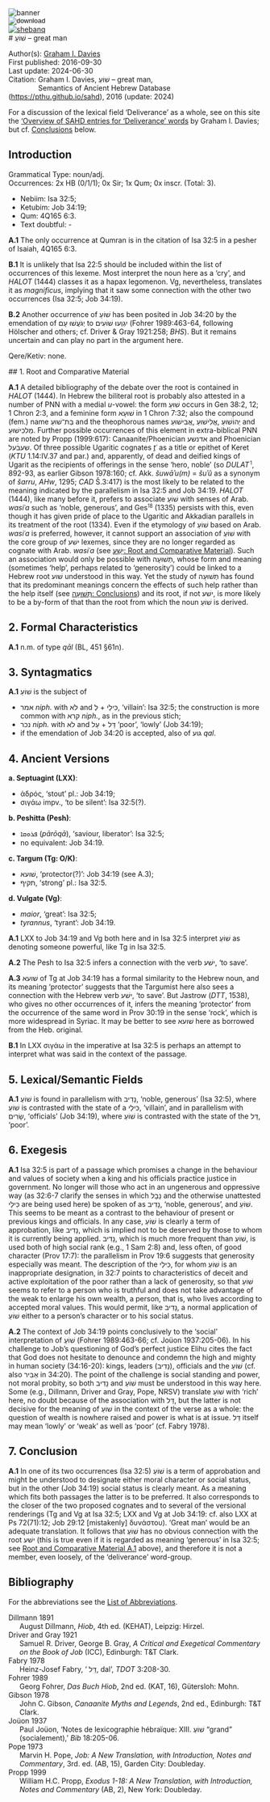 <html><body><img id="banner" src="../../images/banners/banner.png" alt="banner" /></body></html>

<div><input id="download" title="Download/print the document" type="image" onclick="print_document()" src="../../images/icons/download3.png" alt="download" /></div><div><a id="shebanq" title="Word in SHEBANQ" href="https://shebanq.ancient-data.org/hebrew/word?id=1CWOn" target="_blank"><img src="../../images/icons/shebanq.png" alt="shebanq"></a></div># שׁוֹעַ – great man

Author(s):
[Graham I. Davies](../contributors/graham_i._davies.md)<br>
First published: 2016-09-30<br>Last update: 2024-06-30 <br>Citation: Graham I. Davies, שׁוֹעַ – great man, <br>                    &nbsp;&nbsp;&nbsp;&nbsp;&nbsp;&nbsp;&nbsp;&nbsp;&nbsp;&nbsp;&nbsp;&nbsp;&nbsp;&nbsp;                    Semantics of Ancient Hebrew Database (https://pthu.github.io/sahd), 2016 (update: 2024)



For a discussion of the lexical field ‘Deliverance’ as a whole, see on this site the <a href="/sahd/miscellaneous/overview_deliverance/">‘Overview
of SAHD entries for ‘Deliverance’ words</a> by Graham I. Davies; but cf. <a href="#Con">Conclusions</a> below.


## Introduction

Grammatical Type: noun/adj.   
Occurrences: 2x HB (0/1/1); 0x Sir; 1x Qum; 0x inscr. (Total: 3).

* Nebiim: Isa 32:5;
* Ketubim: Job 34:19;
* Qum: 4Q165 6:3.
* Text doubtful: -


<b>A.1</b>  The only occurrence at Qumran is in the citation of Isa 32:5 in a
pesher of Isaiah, 4Q165 6:3.


<b>B.1</b>  It is unlikely that Isa 22:5 should be included within the list of occurrences of this lexeme. Most interpret the noun here as a ‘cry’, and <i>HALOT</i> (1444) classes it as a hapax legomenon. Vg, nevertheless, translates it as <i>magnificus</i>, implying that it saw some connection with the other two occurrences (Isa 32:5; Job 34:19).

<b>B.2</b>  Another occurrence of  <span dir="rtl">שׁוֹעַ</span> has been posited in Job 34:20 by the emendation of  <span dir="rtl">יְגֹעֲשׁוּ עָם</span> to  <span dir="rtl">יִגְוְעוּ שׁוֹעִים</span> (Fohrer 1989:463-64,
following Hölscher and others; cf. Driver & Gray 1921:258; <i>BHS</i>). But it remains uncertain and can play no part in the argument here.

Qere/Ketiv: none.

<span id="RCM">
## 1. Root and Comparative Material</span>


<b>A.1</b>  A detailed bibliography of the debate over the root is contained in <i>HALOT</i> (1444). In Hebrew the biliteral root is probably also attested in a number of PNN with a medial <i>u</i>-vowel: the form <span dir="rtl">שׁוּעַ</span> occurs in Gen 38:2, 12; 1 Chron 2:3, and a feminine form  <span dir="rtl">שׁוּעָא</span> in 1 Chron 7:32; also the compound (fem.) name <span dir="rtl">בַּת־שׁוּעַ</span> and the theophorous names <span dir="rtl">אֲבִישׁוּעַ</span>, <span dir="rtl">אֱלִישׁוּעַ</span>,  <span dir="rtl">יְהוֹשׁוּעַ</span> and <span dir="rtl">מַלכִישׁוּעַ</span>. Further possible occurrences of this element in extra-biblical PNN are noted by Propp (1999:617): Canaanite/Phoenician  <span dir="rtl">אדנשע</span> and Phoenician <span dir="rtl">שעבׄעל</span>. Of three possible Ugaritic cognates <i>ṯʿ</i> as a title or epithet of Keret (<i>KTU</i> 1.14:IV.37 and par.) and, apparently, of dead and deified kings of Ugarit as the
recipients of offerings in the sense ‘hero, noble’ (so <i>DULAT</i><small><sup> 1</sup></small>, 892-93, as earlier Gibson 1978:160; cf. Akk. <i>šuwāʾu(m)</i> = <i>šuʾû</i> as a synonym
of <i>šarru</i>, <i>AHw</i>, 1295; <i>CAD</i> Š.3:417) is the most likely to be related to the meaning indicated by the parallelism in Isa 32:5 and Job 34:19. <i>HALOT</i> (1444), like many before it, prefers to associate  <span dir="rtl">שׁוֹעַ</span> with senses of Arab. <i>wasiʿa</i> such as ‘noble, generous’, and Ges<small><sup>18</sup></small> (1335) persists with this, even though it has given pride of place to
the Ugaritic and Akkadian parallels in its treatment of the root (1334).
Even if the etymology of <span dir="rtl">שׁוֹעַ</span> based on Arab. <i>wasiʿa</i> is preferred,
however, it cannot support an association of <span dir="rtl">שׁוֹעַ</span> with the core group of <span dir="rtl">ישׁע</span> lexemes, since they are no longer regarded as cognate with Arab. <i>wasiʿa</i> (see 
<a href="/sahd/words/to_save%2C_help/#1-root-and-comparative-material"><span dir="rtl">יָשַׁע</span>: Root and Comparative Material</a>). Such an
association would only be possible with  <span dir="rtl">תְּשׁוּעָה</span>, whose form and
meaning (sometimes ‘help’, perhaps related to ‘generosity’) could be linked to a Hebrew root  <span dir="rtl">שׁוע</span> understood in this way. Yet the study of <span dir="rtl">תְּשׁוּעָה</span> has found that its predominant meanings concern the effects of
such help rather than the help itself (see <a href="#Con"><span dir="rtl">תְּשׁוּעָה</span>: Conclusions</a>) and its root,
if not <span dir="rtl">ישׁע</span>, is more likely to be a by-form of that than the root from
which the noun  <span dir="rtl">שׁוֹעַ</span> is derived.


## 2. Formal Characteristics

<b>A.1</b>  n.m. of type <i>qāl</i> (BL, 451 §61n).


## 3. Syntagmatics

<b>A.1</b> <span dir="rtl">שׁוֹעַ</span> is the subject of 

* <span dir="rtl">אמר</span> <i>niph.</i> with <span dir="rtl">לֹא</span> and <span dir="rtl">לְ</span> + <span dir="rtl">כִּילַי</span>, ‘villain’: Isa 32:5; the construction is more common with <span dir="rtl">קרא</span> <i>niph.</i>, as
in the previous stich; 
* <span dir="rtl">נכר</span> <i>niph.</i> with  <span dir="rtl">לֹא</span> and  <span dir="rtl">עַל</span> +
 <span dir="rtl">דַּל</span> ‘poor’, ‘lowly’ (Job 34:19); 
* if the emendation of Job 34:20 is
accepted, also of <span dir="rtl">גוע</span> <i>qal</i>.

## 4. Ancient Versions

<b>a. Septuagint (LXX)</b>:

* ἁδρός, ‘stout’ pl.: Job 34:19;
* σιγάω impv., ‘to be silent’:  Isa 32:5(?).

<b>b. Peshitta (Pesh)</b>:

* <span dir="rtl">ܦܪܘܩܐ</span> (<i>pārōqā</i>), ‘saviour, liberator’: Isa 32:5;
* no equivalent: Job 34:19.

<b>c. Targum (Tg: O/K)</b>:

* <span dir="rtl">שׁועא</span>, ‘protector(?)’: Job 34:19 (see A.3);
* <span dir="rtl">תקיף</span>, ‘strong’ pl.: Isa 32:5.

<b>d. Vulgate (Vg)</b>:

* <i>maior</i>, ‘great’: Isa 32:5;
* <i>tyrannus</i>, ‘tyrant’: Job 34:19.


<b>A.1</b> LXX to Job 34:19 and Vg both here and in Isa 32:5 interpret <span dir="rtl">שׁוֹעַ</span> as denoting someone powerful, like Tg in Isa 32:5.

<b>A.2</b>  The Pesh to Isa 32:5 infers a connection with the verb <span dir="rtl">ישׁע</span>, ‘to save’.

<b>A.3</b> <span dir="rtl">שׁועא</span> of Tg at Job 34:19 has a formal similarity to the Hebrew noun, and its meaning ‘protector’ suggests that the Targumist here also sees a connection with the Hebrew verb <span dir="rtl">ישׁע</span>, ‘to save’. But Jastrow (<i>DTT</i>, 1538), who gives no other occurrences of it, infers the meaning ‘protector’ from the occurrence of the same word in Prov 30:19 in the sense ‘rock’, which is more widespread in Syriac. It may be better to see <span dir="rtl">שׁועא</span> here as borrowed from the Heb. original.

<b>B.1</b>  In LXX σιγάω in the imperative at Isa 32:5 is perhaps an attempt to interpret what was said in the context of the passage.


## 5. Lexical/Semantic Fields

<b>A.1</b>   <span dir="rtl">שׁוֹעַ</span> is found in parallelism with <span dir="rtl">נָדִיב</span>, ‘noble, generous’ (Isa 32:5), where <span dir="rtl">שׁוֹעַ</span> is contrasted with the state of a <span dir="rtl">כִּילַי</span>, ‘villain’, and in parallelism with <span dir="rtl">שָׂרִים</span>, ‘officials’ (Job 34:19), where  <span dir="rtl">שׁוֹעַ</span> is contrasted with the state of the  <span dir="rtl">דַּל</span>, ‘poor’.


## 6. Exegesis

<b>A.1</b> Isa 32:5 is part of a passage which promises a change in the behaviour and values of society when a king and his officials practice justice in government. No longer will those who act in an ungenerous and oppressive way (as 32:6-7 clarify the senses in which  <span dir="rtl">נָבָל</span> and the otherwise unattested  <span dir="rtl">כִּילַי</span> are being used here) be spoken of as <span dir="rtl">נָדִיב</span>, ‘noble, generous’, and  <span dir="rtl">שׁוֹעַ</span>. This seems to be meant as a contrast to the behaviour of present or previous kings and officials. In any case, <span dir="rtl">שׁוֹעַ</span> is clearly a term of approbation, like <span dir="rtl">נָדִיב</span>, which is implied not to be deserved by those to whom it is currently being
applied. <span dir="rtl">נָדִיב</span>, which is much more frequent than <span dir="rtl">שׁוֹעַ</span>, is used both of high social rank (e.g., 1 Sam 2:8) and, less often, of good character (Prov 17:7): the parallelism in Prov 19:6 suggests that generosity especially was meant. The description of the  <span dir="rtl">כִּילַי</span>, for whom  <span dir="rtl">שׁוֹעַ</span> is an inappropriate designation, in 32:7 points to characteristics of deceit and active exploitation of the poor rather than a lack of generosity, so that  <span dir="rtl">שׁוֹעַ</span> seems to refer to a person who is truthful and does not take advantage of the weak to enlarge his own wealth, a person, that is, who lives according to accepted moral values. This would permit, like  <span dir="rtl">נָדִיב</span>, a normal application of <span dir="rtl">שׁוֹעַ</span> either to a person’s character or to his social status.


<b>A.2</b>  The context of Job 34:19 points conclusively to the ‘social’ interpretation of  <span dir="rtl">שׁוֹעַ</span> (Fohrer 1989:463-66; cf. Joüon 1937:205-06). In
his challenge to Job’s questioning of God’s perfect justice Elihu cites the fact that God does not hesitate to denounce and condemn the high and mighty in human society (34:16-20): kings, leaders (<span dir="rtl">נָדִיב</span>), officials and the  <span dir="rtl">שׁוֹעַ</span> (cf. also  <span dir="rtl">אַבִּיר</span> in 34:20). The point of the challenge is social standing and power, not moral probity, so both <span dir="rtl">נָדִיב</span> and  <span dir="rtl">שׁוֹעַ</span> must be understood in this way here. Some (e.g., Dillmann, Driver and Gray, Pope, NRSV) translate  <span dir="rtl">שׁוֹעַ</span> with ‘rich’ here, no doubt because of the association with  <span dir="rtl">דַּל</span>, but the latter is not decisive for the meaning of  <span dir="rtl">שׁוֹעַ</span> in the context of the verse as a whole: the question of wealth is nowhere raised and power is what is at issue.  <span dir="rtl">דַּל</span> itself may mean ‘lowly’ or ‘weak’ as well as ‘poor’ (cf. Fabry 1978).

<span id="Con"></span>
## 7. Conclusion

<b>A.1</b>  In one of its two occurrences (Isa 32:5) <span dir="rtl">שׁוֹעַ</span> is a term of approbation and might be understood to designate either moral character or social status, but in the other (Job 34:19) social status is clearly meant. As a meaning which fits both passages the latter is to be preferred. It also corresponds to the closer of the two proposed cognates and to several of the versional renderings (Tg and Vg at Isa 32:5; LXX and Vg at Job 34:19: cf. also LXX at Ps 72(71):12; Job 29:12 [mistakenly] δυνάστου). ‘Great man’ would be an adequate translation. It follows that  <span dir="rtl">שׁוֹעַ</span> has no obvious connection with the root  <span dir="rtl">ישׁע</span> (this is true even if it is regarded as meaning ‘generous’ in Isa 32:5; see 
<a href="#CRM">Root and Comparative Material A.1</a> above), and therefore it is not a member, even loosely, of the ‘deliverance’ word-group.

## Bibliography

For the abbreviations see the 
<a href="/sahd/store/abbreviations/">List of Abbreviations</a>.

<div style="padding-left: 22px; text-indent: -22px;">
Dillmann 1891<br>
August Dillmann, <i>Hiob</i>, 4th ed. (KEHAT), Leipzig: Hirzel.
</div>

<div style="padding-left: 22px; text-indent: -22px;">
Driver and Gray 1921<br>
Samuel R. Driver, George B. Gray, <i>A Critical and Exegetical Commentary
on the Book of Job</i> (ICC), Edinburgh: T&T Clark.
</div>

<div style="padding-left: 22px; text-indent: -22px;">
Fabry 1978<br>
Heinz-Josef Fabry, ‘ <span dir="rtl">דַּל</span>, dal’, <i>TDOT</i> 3:208-30.
</div>

<div style="padding-left: 22px; text-indent: -22px;">
Fohrer 1989<br>
Georg Fohrer, <i>Das Buch Hiob</i>, 2nd ed. (KAT, 16), Gütersloh: Mohn.
</div>

<div style="padding-left: 22px; text-indent: -22px;">
Gibson 1978<br>
John C. Gibson, <i>Canaanite Myths and Legends</i>, 2nd ed., Edinburgh: T&T Clark.
</div>

<div style="padding-left: 22px; text-indent: -22px;">
Joüon 1937<br>
Paul Joüon, ‘Notes de lexicographie hébraïque: XIII.  <span dir="rtl">שׁוֹעַ</span> “grand”
(socialement),’ <i>Bib</i> 18:205-06.
</div>

<div style="padding-left: 22px; text-indent: -22px;">
Pope 1973<br>
Marvin H. Pope, <i>Job: A New Translation, with Introduction, Notes and
Commentary</i>, 3rd. ed. (AB, 15), Garden City: Doubleday.
</div>

<div style="padding-left: 22px; text-indent: -22px;">
Propp 1999<br>
William H.C. Propp, <i>Exodus 1-18: A New Translation, with Introduction, Notes and
Commentary</i> (AB, 2), New York: Doubleday.
</div>
